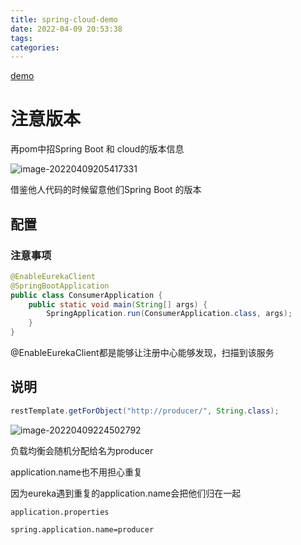 ```yaml
---
title: spring-cloud-demo
date: 2022-04-09 20:53:38
tags:
categories:
---
```


[demo](https://gitee.com/simple_one1/spring-cloud-demo)

# 注意版本

再pom中招Spring Boot 和 cloud的版本信息

![image-20220409205417331](https://picgo-freejim.oss-cn-beijing.aliyuncs.com/image-20220409205417331.png)



借鉴他人代码的时候留意他们Spring Boot 的版本









## 配置



### 注意事项



```java
@EnableEurekaClient
@SpringBootApplication
public class ConsumerApplication {
    public static void main(String[] args) {
        SpringApplication.run(ConsumerApplication.class, args);
    }
}
```



@EnableEurekaClient都是能够让注册中心能够发现，扫描到该服务



## 说明

```java
restTemplate.getForObject("http://producer/", String.class);
```

![image-20220409224502792](https://picgo-freejim.oss-cn-beijing.aliyuncs.com/image-20220409224502792.png)

负载均衡会随机分配给名为producer

application.name也不用担心重复

因为eureka遇到重复的application.name会把他们归在一起

`application.properties`

```
spring.application.name=producer
```

